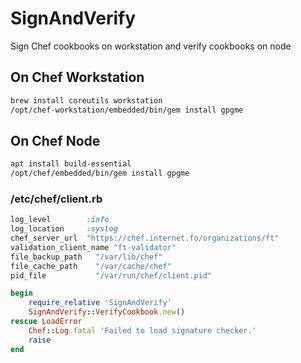 # SignAndVerify
Sign Chef cookbooks on workstation and verify cookbooks on node

## On Chef Workstation

```bash
brew install coreutils workstation
/opt/chef-workstation/embedded/bin/gem install gpgme
```

## On Chef Node

```bash
apt install build-essential
/opt/chef/embedded/bin/gem install gpgme 
```

### /etc/chef/client.rb
```ruby
log_level        :info
log_location     :syslog
chef_server_url  "https://chef.internet.fo/organizations/ft"
validation_client_name "ft-validator"
file_backup_path   "/var/lib/chef"
file_cache_path    "/var/cache/chef"
pid_file           "/var/run/chef/client.pid"

begin
    require_relative 'SignAndVerify'
    SignAndVerify::VerifyCookbook.new()
rescue LoadError
    Chef::Log.fatal 'Failed to load signature checker.'
    raise
end
